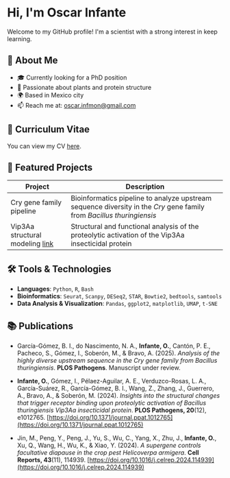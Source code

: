 # Hi, I'm Oscar Infante

Welcome to my GitHub profile! I'm a scientist with a strong interest in keep learning.

## 🚀 About Me

- 🎓 Currently looking for a PhD position
- 🔬 Passionate about plants and protein structure
- 🌍 Based in Mexico city
- 📫 Reach me at: oscar.infmon@gmail.com

## 📄 Curriculum Vitae

You can view my CV [here](https://drive.google.com/file/d/1HdPrHUJLMqWeRXGyAzjRntHQd267PMNf/view?usp=sharing).

## 🔬 Featured Projects

| Project | Description |
|--------|-------------|
| Cry gene family pipeline | Bioinformatics pipeline to analyze upstream sequence diversity in the *Cry* gene family from *Bacillus thuringiensis* |
| Vip3Aa structural modeling [link](https://doi.org/10.1371/journal.ppat.1012765) | Structural and functional analysis of the proteolytic activation of the Vip3Aa insecticidal protein | 

## 🛠️ Tools & Technologies

- **Languages**: `Python`, `R`, `Bash`
- **Bioinformatics**: `Seurat`, `Scanpy`, `DESeq2`, `STAR`, `Bowtie2`, `bedtools`, `samtools`
- **Data Analysis & Visualization**: `Pandas`, `ggplot2`, `matplotlib`, `UMAP`, `t-SNE`

## 📚 Publications

- García-Gómez, B. I., do Nascimento, N. A., **Infante, O.**, Cantón, P. E., Pacheco, S., Gómez, I., Soberón, M., & Bravo, A. (2025). *Analysis of the highly diverse upstream sequence in the Cry gene family from Bacillus thuringiensis*. **PLOS Pathogens**. Manuscript under review.

- **Infante, O.**, Gómez, I., Pélaez-Aguilar, A. E., Verduzco-Rosas, L. A., García-Suárez, R., García-Gómez, B. I., Wang, Z., Zhang, J., Guerrero, A., Bravo, A., & Soberón, M. (2024). *Insights into the structural changes that trigger receptor binding upon proteolytic activation of Bacillus thuringiensis Vip3Aa insecticidal protein*. **PLOS Pathogens, 20**(12), e1012765. [https://doi.org/10.1371/journal.ppat.1012765](https://doi.org/10.1371/journal.ppat.1012765)

- Jin, M., Peng, Y., Peng, J., Yu, S., Wu, C., Yang, X., Zhu, J., **Infante, O.**, Xu, Q., Wang, H., Wu, K., & Xiao, Y. (2024). *A supergene controls facultative diapause in the crop pest Helicoverpa armigera*. **Cell Reports, 43**(11), 114939. [https://doi.org/10.1016/j.celrep.2024.114939](https://doi.org/10.1016/j.celrep.2024.114939)



